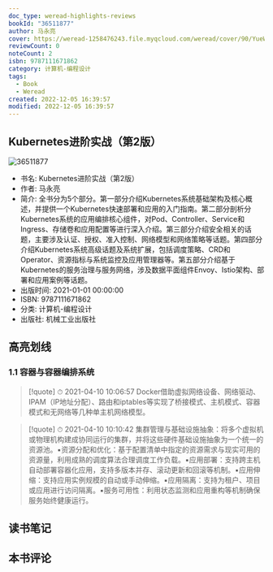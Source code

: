 ```yaml
---
doc_type: weread-highlights-reviews
bookId: "36511877"
author: 马永亮
cover: https://weread-1258476243.file.myqcloud.com/weread/cover/90/YueWen_36511877/t7_YueWen_36511877.jpg
reviewCount: 0
noteCount: 2
isbn: 9787111671862
category: 计算机-编程设计
tags:
  - Book
  - Weread
created: 2022-12-05 16:39:57
modified: 2022-12-05 16:39:57
---
```


## Kubernetes进阶实战（第2版）

![36511877](https://weread-1258476243.file.myqcloud.com/weread/cover/90/YueWen_36511877/t7_YueWen_36511877.jpg)
- 书名: Kubernetes进阶实战（第2版）
- 作者: 马永亮
- 简介: 全书分为5个部分。第一部分介绍Kubernetes系统基础架构及核心概述，并提供一个Kubernetes快速部署和应用的入门指南。第二部分剖析分Kubernetes系统的应用编排核心组件，对Pod、Controller、Service和Ingress、存储卷和应用配置等进行深入介绍。第三部分介绍安全相关的话题，主要涉及认证、授权、准入控制、网络模型和网络策略等话题。第四部分介绍Kubernetes系统高级话题及系统扩展，包括调度策略、CRD和Operator、资源指标与系统监控及应用管理器等。第五部分介绍基于Kubernetes的服务治理与服务网络，涉及数据平面组件Envoy、Istio架构、部署和应用案例等话题。
- 出版时间: 2021-01-01 00:00:00
- ISBN: 9787111671862
- 分类: 计算机-编程设计
- 出版社: 机械工业出版社

## 高亮划线

### 1.1 容器与容器编排系统


> [!quote] ⏱ 2021-04-10 10:06:57
> Docker借助虚拟网络设备、网络驱动、IPAM（IP地址分配）、路由和iptables等实现了桥接模式、主机模式、容器模式和无网络等几种单主机网络模型。
 


> [!quote] ⏱ 2021-04-10 10:10:42
> 集群管理与基础设施抽象：将多个虚拟机或物理机构建成协同运行的集群，并将这些硬件基础设施抽象为一个统一的资源池。▪资源分配和优化：基于配置清单中指定的资源需求与现实可用的资源量，利用成熟的调度算法合理调度工作负载。▪应用部署：支持跨主机自动部署容器化应用，支持多版本并存、滚动更新和回滚等机制。▪应用伸缩：支持应用实例规模的自动或手动伸缩。▪应用隔离：支持为租户、项目或应用进行访问隔离。▪服务可用性：利用状态监测和应用重构等机制确保服务始终健康运行。
 



## 读书笔记


## 本书评论

